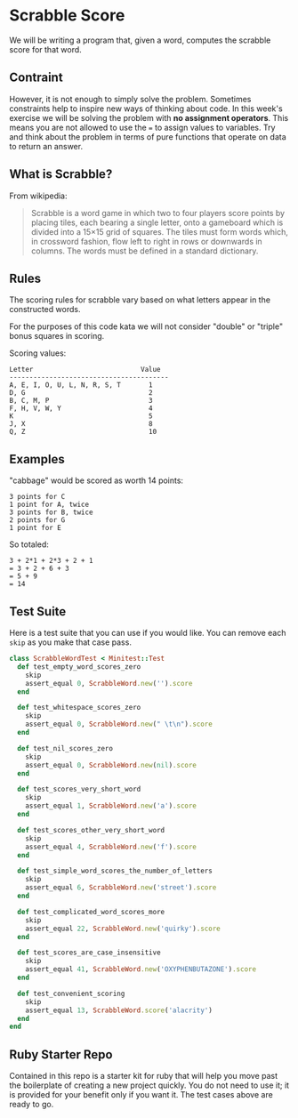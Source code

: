 # Scrabble Score

We will be writing a program that, given a word, computes the scrabble score for that word.

## Contraint

However, it is not enough to simply solve the problem. Sometimes constraints help to inspire new ways of thinking about code. In this week's exercise we will be solving the problem with **no assignment operators**. This means you are not allowed to use the `=` to assign values to variables. Try and think about the problem in terms of pure functions that operate on data to return an answer.

## What is Scrabble?

From wikipedia:

> Scrabble is a word game in which two to four players score points by placing tiles, each bearing a single letter, onto a gameboard which is divided into a 15×15 grid of squares. The tiles must form words which, in crossword fashion, flow left to right in rows or downwards in columns. The words must be defined in a standard dictionary.

## Rules

The scoring rules for scrabble vary based on what letters appear in the constructed words.

For the purposes of this code kata we will not consider "double" or "triple" bonus squares in scoring.

Scoring values:

```
Letter                           Value
----------------------------------------
A, E, I, O, U, L, N, R, S, T       1
D, G                               2
B, C, M, P                         3
F, H, V, W, Y                      4
K                                  5
J, X                               8
Q, Z                               10
```

## Examples

"cabbage" would be scored as worth 14 points:

```
3 points for C
1 point for A, twice
3 points for B, twice
2 points for G
1 point for E
```

So totaled:

```
3 + 2*1 + 2*3 + 2 + 1
= 3 + 2 + 6 + 3
= 5 + 9
= 14
```

## Test Suite

Here is a test suite that you can use if you would like. You can remove each `skip` as you make that case pass.

```ruby
class ScrabbleWordTest < Minitest::Test
  def test_empty_word_scores_zero
    skip
    assert_equal 0, ScrabbleWord.new('').score
  end

  def test_whitespace_scores_zero
    skip
    assert_equal 0, ScrabbleWord.new(" \t\n").score
  end

  def test_nil_scores_zero
    skip
    assert_equal 0, ScrabbleWord.new(nil).score
  end

  def test_scores_very_short_word
    skip
    assert_equal 1, ScrabbleWord.new('a').score
  end

  def test_scores_other_very_short_word
    skip
    assert_equal 4, ScrabbleWord.new('f').score
  end

  def test_simple_word_scores_the_number_of_letters
    skip
    assert_equal 6, ScrabbleWord.new('street').score
  end

  def test_complicated_word_scores_more
    skip
    assert_equal 22, ScrabbleWord.new('quirky').score
  end

  def test_scores_are_case_insensitive
    skip
    assert_equal 41, ScrabbleWord.new('OXYPHENBUTAZONE').score
  end

  def test_convenient_scoring
    skip
    assert_equal 13, ScrabbleWord.score('alacrity')
  end
end
```

## Ruby Starter Repo

Contained in this repo is a starter kit for ruby that will help you move past the boilerplate of creating a new project quickly. You do not need to use it; it is provided for your benefit only if you want it. The test cases above are ready to go.
